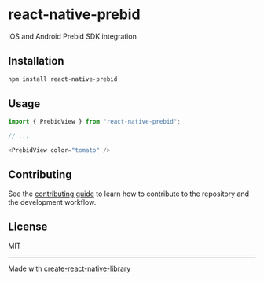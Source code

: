 # react-native-prebid

iOS and Android Prebid SDK integration

## Installation

```sh
npm install react-native-prebid
```

## Usage

```js
import { PrebidView } from "react-native-prebid";

// ...

<PrebidView color="tomato" />
```

## Contributing

See the [contributing guide](CONTRIBUTING.md) to learn how to contribute to the repository and the development workflow.

## License

MIT

---

Made with [create-react-native-library](https://github.com/callstack/react-native-builder-bob)
